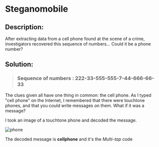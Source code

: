 # Steganomobile

## Description:
After extracting data from a cell phone found at the scene of a crime, investigators recovered this sequence of numbers... Could it be a phone number?

## Solution:

>### Sequence of numbers : **222-33-555-555-7-44-666-66-33**

The clues given all have one thing in common: the cell phone. As I typed "cell phone" on the Internet, I remembered that there were touchtone phones, and that you could write messages on them. What if it was a message?

I took an image of a touchtone phone and decoded the message.

![phone](https://www.dcode.fr/tools/phone-keypad/images/keypad.png)

The decoded message is **cellphone** and it's the *Multi-tap* code

